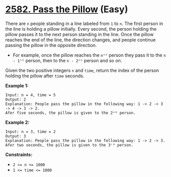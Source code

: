 # [2582. Pass the Pillow][link] (Easy)

[link]: https://leetcode.com/problems/pass-the-pillow/

There are `n` people standing in a line labeled from `1` to `n`. The first person in the line is
holding a pillow initially. Every second, the person holding the pillow passes it to the next person
standing in the line. Once the pillow reaches the end of the line, the direction changes, and people
continue passing the pillow in the opposite direction.

- For example, once the pillow reaches the `nᵗʰ` person they pass it to the `n - 1ᵗʰ` person, then to
the `n - 2ᵗʰ` person and so on.

Given the two positive integers `n` and `time`, return the index of the person holding the pillow
after  `time` seconds.

**Example 1:**

```
Input: n = 4, time = 5
Output: 2
Explanation: People pass the pillow in the following way: 1 -> 2 -> 3 -> 4 -> 3 -> 2.
Afer five seconds, the pillow is given to the 2ⁿᵈ person.
```

**Example 2:**

```
Input: n = 3, time = 2
Output: 3
Explanation: People pass the pillow in the following way: 1 -> 2 -> 3.
Afer two seconds, the pillow is given to the 3ʳᵈ person.
```

**Constraints:**

- `2 <= n <= 1000`
- `1 <= time <= 1000`

